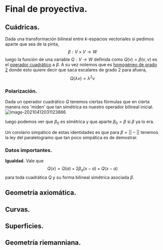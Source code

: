 # Final de proyectiva.

## Cuádricas.

Dada una transformación bilineal entre $k$-espacios vectoriales si pedimos aparte que sea de la pinta,
$$
\beta: V \times V \to W
$$
luego la función de una variable $Q: V \to W$ definida como $Q(v)=\beta(v,v)$ es el <u>operador cuadrático</u> a $\beta$. A su vez notemos que es <u>homogéneo de grado 2</u> donde esto quiere decir que saca escalares de grado 2 para afuera,
$$
Q(\lambda v) = \lambda^2v
$$

### Polarización.

Dada un operador cuadrático $Q$ tenemos ciertas fórmulas que en cierta manera nos 'miden' que tan simétrica es nuestro operador bilineal inicial.
![image-20210412031123866](/home/emi/.config/Typora/typora-user-images/image-20210412031123866.png)

luego podemos ver que $\beta_0$ es simétrica y que aparte $\beta_0 = \beta$ si $\beta$ ya lo era. 

Un corolario simpático de estas identidades es que para $\beta = || - ||$ tenemos la ley del paralelogramo que tan poco simpática es de demostrar.

### Datos importantes.

**Igualdad.** Vale que 
$$
Q(x) = Q(a) + 2\beta_a(x-a) + Q(x-a)
$$
para toda cuadrática $Q$ y su forma bilineal simétrica asociada $\beta$.

## Geometría axiomática.

## Curvas.

## Superficies.

## Geometría riemanniana.